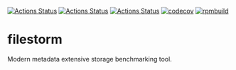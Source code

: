 [![Actions Status](https://github.com/janjurca/filestorm/workflows/MacOS/badge.svg)](https://github.com/janjurca/filestorm/actions)
[![Actions Status](https://github.com/janjurca/filestorm/workflows/Fedora/badge.svg)](https://github.com/janjurca/filestorm/actions)
[![Actions Status](https://github.com/janjurca/filestorm/workflows/Ubuntu/badge.svg)](https://github.com/janjurca/filestorm/actions)
[![codecov](https://codecov.io/gh/janjurca/filestorm/branch/master/graph/badge.svg)](https://codecov.io/gh/janjurca/filestorm)
[![rpmbuild](https://copr.fedorainfracloud.org/coprs/jjurca/filestorm/package/filestorm/status_image/last_build.png)](https://copr.fedorainfracloud.org/coprs/jjurca/filestorm/)
<!---
[![Actions Status](https://github.com/janjurca/filestorm/workflows/Install/badge.svg)](https://github.com/janjurca/filestorm/actions)
[![Actions Status](https://github.com/janjurca/filestorm/workflows/Style/badge.svg)](https://github.com/janjurca/filestorm/actions)
-->

# filestorm

Modern metadata extensive storage benchmarking tool.